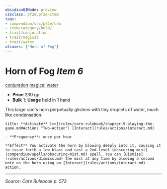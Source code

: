 ```yaml
---
obsidianUIMode: preview
cssclass: pf2e,pf2e-item
tags:
- compendium/src/pf2e/crb
- item/category/held/
- trait/conjuration
- trait/magical
- trait/water
aliases: ["Horn of Fog"]
---
```

# Horn of Fog *Item 6*  
[conjuration](conjuration.md "Conjuration School Trait")  [magical](magical.md "Magical Item Trait")  [water](water.md "Water Energy & Element Trait")  

- **Price** 230 gp
- **Bulk** 1; **Usage** held in 1 hand

This large ram's horn perpetually glistens with tiny droplets of water, much like condensation.

```ad-embed-ability
title: **Activate** [>>](rules/core-rulebook/chapter-9-playing-the-game.md#Actions "Two-Action") [Interact](rules/actions/interact.md)

- **Frequency**: once per hour

**Effect** You activate the horn by blowing deeply into it, causing it to issue forth a low blast and cast a 2nd-level [obscuring mist](compendium/spells/obscuring-mist.md) spell. You can [Dismiss](rules/actions/dismiss.md) the mist at any time by blowing a second note on the horn using an [Interact](rules/actions/interact.md) action.
```


---
*Source: Core Rulebook p. 573*